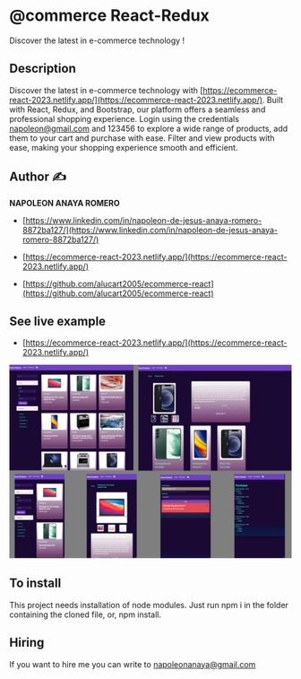 # @commerce React-Redux
Discover the latest in e-commerce technology !

## Description

Discover the latest in e-commerce technology with [https://ecommerce-react-2023.netlify.app/](https://ecommerce-react-2023.netlify.app/). Built with React, Redux, and Bootstrap, our platform offers a seamless and professional shopping experience. Login using the credentials napoleon@gmail.com and 123456 to explore a wide range of products, add them to your cart and purchase with ease. Filter and view products with ease, making your shopping experience smooth and efficient. 

## Author ✍

**NAPOLEON ANAYA ROMERO**

-	[https://www.linkedin.com/in/napoleon-de-jesus-anaya-romero-8872ba127/](https://www.linkedin.com/in/napoleon-de-jesus-anaya-romero-8872ba127/)

-	[https://ecommerce-react-2023.netlify.app/](https://ecommerce-react-2023.netlify.app/)

-	[https://github.com/alucart2005/ecommerce-react](https://github.com/alucart2005/ecommerce-react)

## See live example

- [https://ecommerce-react-2023.netlify.app/](https://ecommerce-react-2023.netlify.app/)
 
![..](https://raw.githubusercontent.com/alucart2005/ecommerce-react/Ecommerce-React-2023-Ver1/public/Capture%20%40commerce%20React.png)


## To install

This project needs installation of node modules. Just run npm i in the folder containing the cloned file, or, npm install.

## Hiring 
If you want to hire me you can write to napoleonanaya@gmail.com
